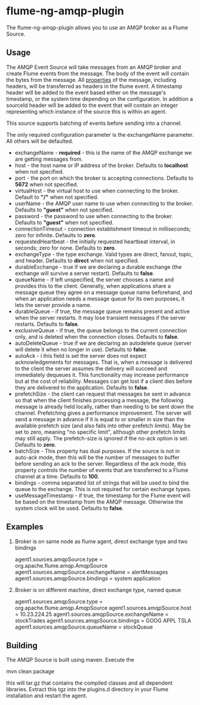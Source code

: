 flume-ng-amqp-plugin
====================

The flume-ng-amqp-plugin allows you to use an AMQP broker as a Flume Source.

Usage
-----

The AMQP Event Source will take messages from an AMQP broker and create Flume events from the message. The body of the
event will contain the bytes from the message. All [properties](http://www.rabbitmq.com/releases/rabbitmq-java-client/v3.2.3/rabbitmq-java-client-javadoc-3.2.3/com/rabbitmq/client/BasicProperties.html)
of the message, including headers, will be transferred as headers in the flume event. A timestamp header will be added to
the event based either on the message's timestamp, or the system time depending on the configuration. In addition a sourceId
header will be added to the event that will contain an integer representing which instance of the source this is within an agent.

This source supports batching of events before sending into a channel.

The only required configuration parameter is the exchangeName parameter. All others will be defaulted.

* exchangeName - **required** - this is the name of the AMQP exchange we are getting messages from.
* host - the host name or IP address of the broker. Defaults to **localhost** when not specified.
* port - the port on which the broker is accepting connections. Defaults to **5672** when not specified.
* virtualHost - the virtual host to use when connecting to the broker. Default to **"/"** when not specified.
* userName - the AMQP user name to use when connecting to the broker. Defaults to **"guest"** when not specified.
* password - the password to use when connecting to the broker. Defaults to **"guest"** when not specified.
* connectionTimeout - connection establishment timeout in milliseconds; zero for infinite. Defaults to **zero**.
* requestedHeartbeat - the initially requested heartbeat interval, in seconds; zero for none. Defaults to **zero**.
* exchangeType -  the type exchange. Valid types are direct, fanout, topic, and header. Defaults to **direct** when not specified.
* durableExchange - true if we are declaring a durable exchange (the exchange will survive a server restart). Defaults to **false**.
* queueName - if left unspecified, the server chooses a name and provides this to the client. Generally, when applications
share a message queue they agree on a message queue name beforehand, and when an application needs a message queue
for its own purposes, it lets the server provide a name.
* durableQueue - if true, the message queue remains present and active when the server restarts. It may lose transient
messages if the server restarts. Defaults to **false**.
* exclusiveQueue - if true, the queue belongs to the current connection only, and is deleted when the connection closes.
Defaults to **false**.
* autoDeleteQueue - true if we are declaring an autodelete queue (server will delete it when no longer in use). Defaults to **false**.
* autoAck - i this field is set the server does not expect acknowledgements for messages. That is, when a message is
delivered to the client the server assumes the delivery will succeed and immediately dequeues it. This functionality
may increase performance but at the cost of reliability. Messages can get lost if a client dies before they are delivered
to the application. Defaults to **false**.
* prefetchSize - the client can request that messages be sent in advance so that when the client finishes processing a message,
the following message is already held locally, rather than needing to be sent down the channel. Prefetching gives a
performance improvement. The server will send a message in advance if it is equal to or smaller in size than the available
prefetch size (and also falls into other prefetch limits). May be set to zero, meaning "no specific limit", although other
prefetch limits may still apply. The prefetch-size is ignored if the no-ack option is set. Defaults to **zero**.
* batchSize - This property has dual purposes. If the source is not in auto-ack mode, then this will be the number of messages
to buffer before sending an ack to the server. Regardless of the ack mode, this property controls the number of events
that are transferred to a Flume channel at a time. Defaults to **100**.
* bindings - comma separated list of strings that will be used to bind the queue to the exchange. This is not required for
certain exchange types.
* useMessageTimestamp - if true, the timestamp for the Flume event will be based on the timestamp from the AMQP message.
Otherwise the system clock will be used. Defaults to **false**.

Examples
--------

1. Broker is on same node as flume agent, direct exchange type and two bindings

    agent1.sources.amqpSource.type = org.apache.flume.amqp.AmqpSource
    agent1.sources.amqpSource.exchangeName = alertMessages
    agent1.sources.amqpSource.bindings = system application

2. Broker is on different machine, direct exchange type, named queue

    agent1.sources.amqpSource.type = org.apache.flume.amqp.AmqpSource
    agent1.sources.amqpSource.host =  10.23.224.25
    agent1.sources.amqpSource.exchangeName = stockTrades
    agent1.sources.amqpSource.bindings  = GOOG APPL TSLA
    agent1.sources.amqpSource.queueName  = stockQueue

Building
--------

The AMQP Source is built using maven. Execute the

mvn clean package

this will tar.gz that contains the compiled classes and all dependent libraries. Extract this tgz into the plugins.d directory
in your Flume installation and restart the agent.